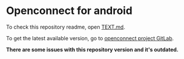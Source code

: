 # Openconnect for android

To check this repository readme, open [TEXT.md](./TEXT.md).

To get the latest available version, go to [openconnect project GitLab](https://gitlab.com/openconnect/ics-openconnect).

**There are some issues with this repository version and it's outdated.**
